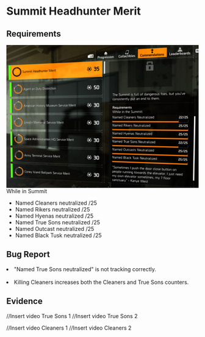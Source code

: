 <h1>Summit Headhunter Merit</h1>

<h2>Requirements</h2><img align="right" src="Media/Summit-Headhunter-Merit-Commendation.png" alt="Image of the Requirements of the Summit Headhunter Merit" width="600">

While in Summit
- Named Cleaners neutralized /25
- Named Rikers neutralized /25
- Named Hyenas neutralized /25
- Named True Sons neutralized /25
- Named Outcast neutralized /25
- Named Black Tusk neutralized /25

<h2>Bug Report</h2>

<li>"Named True Sons neutralized" is not tracking correctly.</li></br >
<li>Killing Cleaners increases both the Cleaners and True Sons counters.</li>

<h2>Evidence</h2>

//Insert video True Sons 1
//Insert video True Sons 2

//Insert video Cleaners 1
//Insert video Cleaners 2
